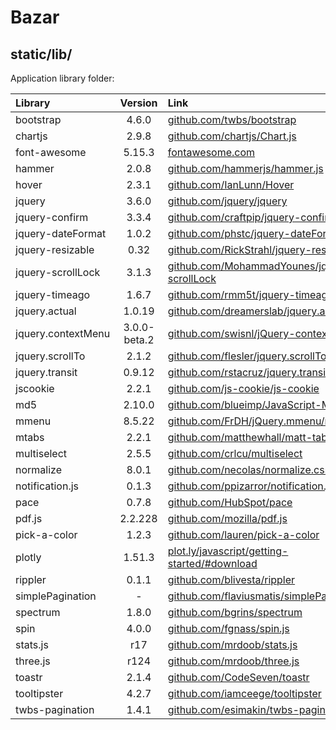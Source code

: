 # Bazar

## static/lib/

Application library folder:

| Library | Version | Link |
| :-- | :--: | :-- |
| bootstrap | 4.6.0 | <a href="https://github.com/twbs/bootstrap">github.com/twbs/bootstrap</a> |
| chartjs | 2.9.8 | <a href="https://github.com/chartjs/Chart.js">github.com/chartjs/Chart.js</a> |
| font-awesome | 5.15.3 | <a href="https://fontawesome.com">fontawesome.com</a> |
| hammer | 2.0.8 | <a href="https://github.com/hammerjs/hammer.js">github.com/hammerjs/hammer.js</a> |
| hover | 2.3.1 | <a href="https://github.com/IanLunn/Hover">github.com/IanLunn/Hover</a> |
| jquery | 3.6.0 | <a href="https://github.com/jquery/jquery">github.com/jquery/jquery</a> |
| jquery-confirm | 3.3.4 | <a href="https://github.com/craftpip/jquery-confirm">github.com/craftpip/jquery-confirm</a> |
| jquery-dateFormat | 1.0.2 | <a href="https://github.com/phstc/jquery-dateFormat">github.com/phstc/jquery-dateFormat</a> |
| jquery-resizable | 0.32 | <a href="https://github.com/RickStrahl/jquery-resizable">github.com/RickStrahl/jquery-resizable</a> |
| jquery-scrollLock | 3.1.3 | <a href="https://github.com/MohammadYounes/jquery-scrollLock">github.com/MohammadYounes/jquery-scrollLock</a> |
| jquery-timeago | 1.6.7 | <a href="https://github.com/rmm5t/jquery-timeago">github.com/rmm5t/jquery-timeago</a> |
| jquery.actual | 1.0.19 | <a href="https://github.com/dreamerslab/jquery.actual">github.com/dreamerslab/jquery.actual</a> |
| jquery.contextMenu | 3.0.0-beta.2 | <a href="https://github.com/swisnl/jQuery-contextMenu">github.com/swisnl/jQuery-contextMenu</a> |
| jquery.scrollTo | 2.1.2 | <a href="https://github.com/flesler/jquery.scrollTo">github.com/flesler/jquery.scrollTo</a> |
| jquery.transit | 0.9.12 | <a href="https://github.com/rstacruz/jquery.transit">github.com/rstacruz/jquery.transit</a> |
| jscookie | 2.2.1 | <a href="https://github.com/js-cookie/js-cookie">github.com/js-cookie/js-cookie</a> |
| md5 | 2.10.0 | <a href="https://github.com/blueimp/JavaScript-MD5">github.com/blueimp/JavaScript-MD5</a> |
| mmenu | 8.5.22 | <a href="https://github.com/FrDH/jQuery.mmenu/releases">github.com/FrDH/jQuery.mmenu/releases</a> |
| mtabs | 2.2.1 | <a href="https://github.com/matthewhall/matt-tabs">github.com/matthewhall/matt-tabs</a> |
| multiselect | 2.5.5 | <a href="https://github.com/crlcu/multiselect">github.com/crlcu/multiselect</a> |
| normalize | 8.0.1 | <a href="https://github.com/necolas/normalize.css">github.com/necolas/normalize.css</a> |
| notification.js | 0.1.3 | <a href="https://github.com/ppizarror/notification.js">github.com/ppizarror/notification.js</a> |
| pace | 0.7.8 | <a href="https://github.com/HubSpot/pace">github.com/HubSpot/pace</a> |
| pdf.js | 2.2.228 | <a href="https://github.com/mozilla/pdf.js">github.com/mozilla/pdf.js</a> |
| pick-a-color | 1.2.3 | <a href="https://github.com/lauren/pick-a-color">github.com/lauren/pick-a-color</a> |
| plotly | 1.51.3 | <a href="https://plot.ly/javascript/getting-started/#download">plot.ly/javascript/getting-started/#download</a> |
| rippler | 0.1.1 | <a href="https://github.com/blivesta/rippler">github.com/blivesta/rippler</a> |
| simplePagination | - | <a href="https://github.com/flaviusmatis/simplePagination.js">github.com/flaviusmatis/simplePagination.js</a> |
| spectrum | 1.8.0 | <a href="https://github.com/bgrins/spectrum">github.com/bgrins/spectrum</a> |
| spin | 4.0.0 | <a href="https://github.com/fgnass/spin.js">github.com/fgnass/spin.js</a> |
| stats.js | r17 | <a href="https://github.com/mrdoob/stats.js">github.com/mrdoob/stats.js</a> |
| three.js | r124 | <a href="https://github.com/mrdoob/three.js">github.com/mrdoob/three.js</a> |
| toastr | 2.1.4 | <a href="https://github.com/CodeSeven/toastr">github.com/CodeSeven/toastr</a> |
| tooltipster | 4.2.7 | <a href="https://github.com/iamceege/tooltipster">github.com/iamceege/tooltipster</a> |
| twbs-pagination | 1.4.1 | <a href="https://github.com/esimakin/twbs-pagination">github.com/esimakin/twbs-pagination</a> |
